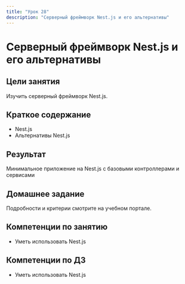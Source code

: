 ```yaml
---
title: "Урок 28"
description: "Серверный фреймворк Nest.js и его альтернативы"
---
```


# Серверный фреймворк Nest.js и его альтернативы

<!-- s -->

## Цели занятия

Изучить серверный фреймворк Nest.js.

<!-- s -->

## Краткое содержание

- Nest.js
- Альтернативы Nest.js

<!-- s -->

## Результат

Минимальное приложение на Nest.js с базовыми контроллерами и сервисами

<!-- s -->

## Домашнее задание

Подробности и критерии смотрите на учебном портале.

<!-- s -->

## Компетенции по занятию

- Уметь использовать Nest.js

<!-- s -->

## Компетенции по ДЗ

- Уметь использовать Nest.js

